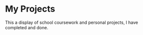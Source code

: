 # My Projects
This a display of school coursework and personal projects, I have completed and done.
